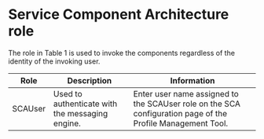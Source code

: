 # Service Component Architecture role

The role in Table 1 is
used to invoke the components regardless of the identity of the invoking
user.

| Role    | Description                                     | Information                                                                                                |
|---------|-------------------------------------------------|------------------------------------------------------------------------------------------------------------|
| SCAUser | Used to authenticate with the messaging engine. | Enter user name assigned to the SCAUser role on the SCA configuration page of the Profile Management Tool. |